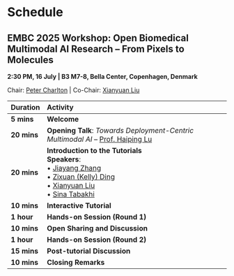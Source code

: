 # Schedule

## EMBC 2025 Workshop: Open Biomedical Multimodal AI Research – From Pixels to Molecules

**2:30 PM, 16 July | B3 M7-8, Bella Center, Copenhagen, Denmark**

Chair: [Peter Charlton](https://peterhcharlton.github.io/) | Co-Chair: [Xianyuan Liu](https://xianyuanliu.github.io/)

| **Duration** | **Activity**                                                                                                                                                                                                                                                                                  |
|:-------------|:----------------------------------------------------------------------------------------------------------------------------------------------------------------------------------------------------------------------------------------------------------------------------------------------|
| **5 mins**   | **Welcome**                                                                                                                                                                                                                                                                                   |
| **20 mins**  | **Opening Talk**: *Towards Deployment-Centric Multimodal AI* – [Prof. Haiping Lu](https://haipinglu.github.io/)                                                                                                                                                                               |
| **20 mins**  | **Introduction to the Tutorials**<br>**Speakers**:<br>• [Jiayang Zhang](https://linkedin.com/in/jiayang-zhang) <br>• [Zixuan (Kelly) Ding](https://www.linkedin.com/in/kellydingzx) <br>• [Xianyuan Liu](https://xianyuanliu.github.io/) <br>• [Sina Tabakhi](https://sinatabakhi.github.io/) |
| **10 mins**  | **Interactive Tutorial**                                                                                                                                                                                                                                                                      |
| **1 hour**   | **Hands-on Session (Round 1)**                                                                                                                                                                                                                                                                |
| **10 mins**  | **Open Sharing and Discussion**                                                                                                                                                                                                                                                               |
| **1 hour**   | **Hands-on Session (Round 2)**                                                                                                                                                                                                                                                                |
| **15 mins**  | **Post-tutorial Discussion**                                                                                                                                                                                                                                                                  |
| **10 mins**  | **Closing Remarks**                                                                                                                                                                                                                                                                           |
